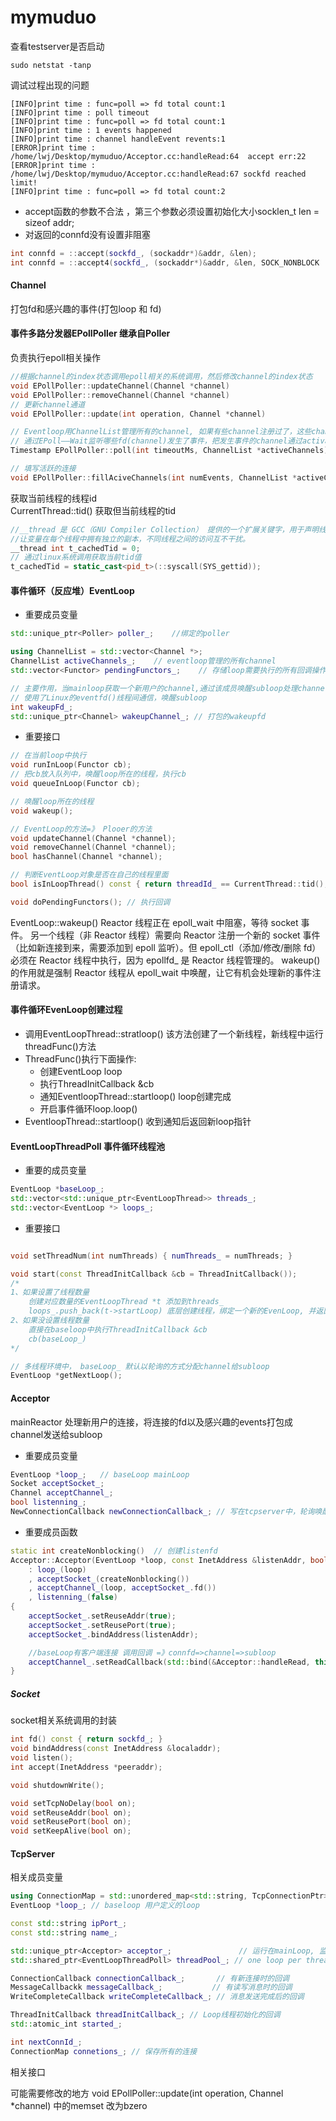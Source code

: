 # mymuduo

查看testserver是否启动
```
sudo netstat -tanp
```
调试过程出现的问题
```
[INFO]print time : func=poll => fd total count:1
[INFO]print time : poll timeout 
[INFO]print time : func=poll => fd total count:1
[INFO]print time : 1 events happened 
[INFO]print time : channel handleEvent revents:1
[ERROR]print time : /home/lwj/Desktop/mymuduo/Acceptor.cc:handleRead:64  accept err:22 
[ERROR]print time : /home/lwj/Desktop/mymuduo/Acceptor.cc:handleRead:67 sockfd reached limit! 
[INFO]print time : func=poll => fd total count:2
```
- accept函数的参数不合法 ，第三个参数必须设置初始化大小socklen_t len = sizeof addr;
- 对返回的connfd没有设置非阻塞
```cpp
int connfd = ::accept(sockfd_, (sockaddr*)&addr, &len);
int connfd = ::accept4(sockfd_, (sockaddr*)&addr, &len, SOCK_NONBLOCK | SOCK_CLOEXEC); // 设置非阻塞
```
#### Channel
打包fd和感兴趣的事件(打包loop 和 fd)

#### 事件多路分发器EPollPoller  继承自Poller
负责执行epoll相关操作
```cpp
//根据channel的index状态调用epoll相关的系统调用，然后修改channel的index状态
void EPollPoller::updateChannel(Channel *channel) 
void EPollPoller::removeChannel(Channel *channel) 
// 更新channel通道
void EPollPoller::update(int operation, Channel *channel)

// Eventloop用ChannelList管理所有的channel, 如果有些channel注册过了，这些channel会写入到Poller的 ChannelMap <fd, channel*>
// 通过EPoll——Wait监听哪些fd(channel)发生了事件，把发生事件的channel通过activatesChannels告知给eventLoop
Timestamp EPollPoller::poll(int timeoutMs, ChannelList *activeChannels)

// 填写活跃的连接
void EPollPoller::fillAciveChannels(int numEvents, ChannelList *activeChannels)
```
获取当前线程的线程id  
CurrentThread::tid()  获取但当前线程的tid
```cpp
//__thread 是 ​GCC（GNU Compiler Collection）​​ 提供的一个扩展关键字，用于声明线程局部变量（Thread-Local Variable）​。
//让变量在每个线程中拥有独立的副本，不同线程之间的访问互不干扰。
__thread int t_cachedTid = 0;
// 通过linux系统调用获取当前tid值
t_cachedTid = static_cast<pid_t>(::syscall(SYS_gettid));
```



#### 事件循环（反应堆）EventLoop 
- 重要成员变量
```cpp
std::unique_ptr<Poller> poller_;    //绑定的poller

using ChannelList = std::vector<Channel *>; 
ChannelList activeChannels_;    // eventloop管理的所有channel
std::vector<Functor> pendingFunctors_;    // 存储loop需要执行的所有回调操作

// 主要作用，当mainloop获取一个新用户的channel,通过该成员唤醒subloop处理channel
// 使用了Linux的eventfd()线程间通信，唤醒subloop
int wakeupFd_; 
std::unique_ptr<Channel> wakeupChannel_; // 打包的wakeupfd
```

- 重要接口
```cpp
// 在当前loop中执行
void runInLoop(Functor cb);
// 把cb放入队列中，唤醒loop所在的线程，执行cb
void queueInLoop(Functor cb);

// 唤醒loop所在的线程
void wakeup();

// EventLoop的方法=》 Plooer的方法
void updateChannel(Channel *channel);
void removeChannel(Channel *channel);
bool hasChannel(Channel *channel);

// 判断EventLoop对象是否在自己的线程里面
bool isInLoopThread() const { return threadId_ == CurrentThread::tid(); }

void doPendingFunctors(); // 执行回调
```
EventLoop::wakeup() 
Reactor 线程正在 epoll_wait 中阻塞，等待 socket 事件。
​另一个线程（非 Reactor 线程）需要向 Reactor 注册一个新的 socket 事件​（比如新连接到来，需要添加到 epoll 监听）。​但 epoll_ctl（添加/修改/删除 fd）必须在 Reactor 线程中执行，因为 epollfd_ 是 Reactor 线程管理的。
wakeup() 的作用就是强制 Reactor 线程从 epoll_wait 中唤醒，让它有机会处理新的事件注册请求。


#### 事件循环EvenLoop创建过程
- 调用EventLoopThread::stratloop()
  该方法创建了一个新线程，新线程中运行threadFunc()方法
- ThreadFunc()执行下面操作:
  - 创建EventLoop loop
  - 执行ThreadInitCallback &cb
  - 通知EventloopThread::startloop()  loop创建完成
  - 开启事件循环loop.loop()
- EventloopThread::startloop() 收到通知后返回新loop指针

#### EventLoopThreadPoll 事件循环线程池
- 重要的成员变量
```cpp
EventLoop *baseLoop_;
std::vector<std::unique_ptr<EventLoopThread>> threads_;
std::vector<EventLoop *> loops_;
```
- 重要接口
```cpp

void setThreadNum(int numThreads) { numThreads_ = numThreads; }

void start(const ThreadInitCallback &cb = ThreadInitCallback());
/*
1、如果设置了线程数量
    创建对应数量的EventLoopThread *t 添加到threads_
    loops_.push_back(t->startLoop) 底层创建线程，绑定一个新的EvenLoop, 并返回loop地址
2、如果没设置线程数量
    直接在baseloop中执行ThreadInitCallback &cb
    cb(baseLoop_)
*/

// 多线程环境中， baseLoop_ 默认以轮询的方式分配channel给subloop
EventLoop *getNextLoop();
```
#### Acceptor
mainReactor 处理新用户的连接，将连接的fd以及感兴趣的events打包成channel发送给subloop
- 重要成员变量
```cpp
EventLoop *loop_;   // baseLoop mainLoop
Socket acceptSocket_;   
Channel acceptChannel_;
bool listenning_;
NewConnectionCallback newConnectionCallback_; // 写在tcpserver中，轮询唤醒subloop，分发连接
```
- 重要成员函数
```cpp
static int createNonblocking()  // 创建listenfd
Acceptor::Acceptor(EventLoop *loop, const InetAddress &listenAddr, bool reuseport)
    : loop_(loop)
    , acceptSocket_(createNonblocking())
    , acceptChannel_(loop, acceptSocket_.fd())
    , listenning_(false)
{
    acceptSocket_.setReuseAddr(true);
    acceptSocket_.setReusePort(true);
    acceptSocket_.bindAddress(listenAddr);

    //baseLoop有客户端连接 调用回调 =》connfd=>channel=>subloop
    acceptChannel_.setReadCallback(std::bind(&Acceptor::handleRead, this));
}
```

##### Socket
socket相关系统调用的封装
```cpp
int fd() const { return sockfd_; }
void bindAddress(const InetAddress &localaddr);
void listen();
int accept(InetAddress *peeraddr);

void shutdownWrite();

void setTcpNoDelay(bool on);
void setReuseAddr(bool on);
void setReusePort(bool on);
void setKeepAlive(bool on);
```

#### TcpServer
相关成员变量
```cpp
using ConnectionMap = std::unordered_map<std::string, TcpConnectionPtr>;
EventLoop *loop_; // baseloop 用户定义的loop

const std::string ipPort_;
const std::string name_;

std::unique_ptr<Acceptor> acceptor_;               // 运行在mainLoop, 监听新连接事件
std::shared_ptr<EventLoopThreadPoll> threadPool_; // one loop per thread

ConnectionCallback connectionCallback_;       // 有新连接时的回调
MessageCallbackk messageCallback_;           // 有读写消息时的回调
WriteCompleteCallback writeCompleteCallback_; // 消息发送完成后的回调

ThreadInitCallback threadInitCallback_; // Loop线程初始化的回调
std::atomic_int started_;

int nextConnId_;
ConnectionMap connetions_; // 保存所有的连接
```
相关接口


可能需要修改的地方
void EPollPoller::update(int operation, Channel *channel) 中的memset 改为bzero